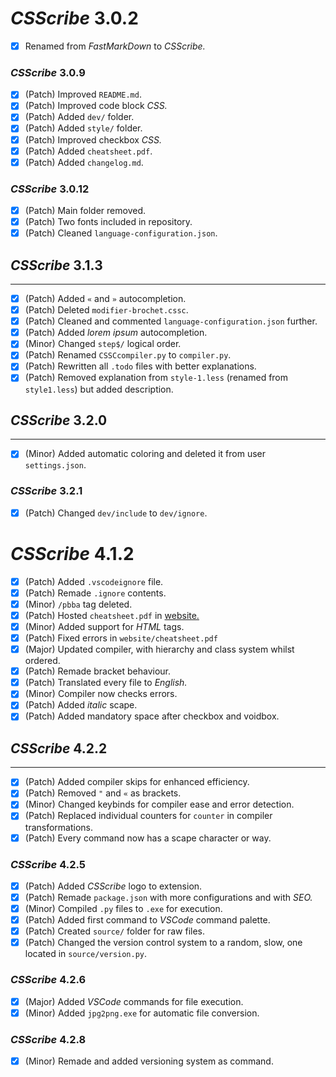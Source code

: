 # *CSScribe* 3.0.2

- [X] Renamed from *FastMarkDown* to *CSScribe.*

### *CSScribe* 3.0.9

- [X] (Patch) Improved `README.md`.
- [X] (Patch) Improved code block *CSS.*
- [X] (Patch) Added `dev/` folder.
- [X] (Patch) Added `style/` folder.
- [X] (Patch) Improved checkbox *CSS.*
- [X] (Patch) Added `cheatsheet.pdf`.
- [X] (Patch) Added `changelog.md`.

### *CSScribe* 3.0.12

- [X] (Patch) Main folder removed.
- [X] (Patch) Two fonts included in repository.
- [X] (Patch) Cleaned `language-configuration.json`.

## *CSScribe* 3.1.3
---

- [X] (Patch) Added `«` and `»` autocompletion.
- [X] (Patch) Deleted `modifier-brochet.cssc`.
- [X] (Patch) Cleaned and commented `language-configuration.json` further.
- [X] (Patch) Added *lorem ipsum* autocompletion.
- [X] (Minor) Changed `step$/` logical order.
- [X] (Patch) Renamed `CSSCcompiler.py` to `compiler.py`.
- [X] (Patch) Rewritten all `.todo` files with better explanations.
- [X] (Patch) Removed explanation from `style-1.less` (renamed from `style1.less`) but added description.

## *CSScribe* 3.2.0
---

- [X] (Minor) Added automatic coloring and deleted it from user `settings.json`.

### *CSScribe* 3.2.1

- [X] (Patch) Changed `dev/include` to `dev/ignore`.

# *CSScribe* 4.1.2

- [X] (Patch) Added `.vscodeignore` file.
- [X] (Patch) Remade `.ignore` contents.
- [X] (Minor) `/pbba` tag deleted.
- [X] (Patch) Hosted `cheatsheet.pdf` in [website.](https://csscribe.ct.ws)
- [X] (Minor) Added support for *HTML* tags.
- [X] (Patch) Fixed errors in `website/cheatsheet.pdf`
- [X] (Major) Updated compiler, with hierarchy and class system whilst ordered.
- [X] (Patch) Remade bracket behaviour.
- [X] (Patch) Translated every file to *English.*
- [X] (Minor) Compiler now checks errors.
- [X] (Patch) Added *italic* scape.
- [X] (Patch) Added mandatory space after checkbox and voidbox.

## *CSScribe* 4.2.2
---

- [X] (Patch) Added compiler skips for enhanced efficiency.
- [X] (Patch) Removed `"` and `«` as brackets.
- [X] (Minor) Changed keybinds for compiler ease and error detection.
- [X] (Patch) Replaced individual counters for `counter` in compiler transformations.
- [X] (Patch) Every command now has a scape character or way.

### *CSScribe* 4.2.5

- [X] (Patch) Added *CSScribe* logo to extension.
- [X] (Patch) Remade `package.json` with more configurations and with *SEO.*
- [X] (Minor) Compiled `.py` files to `.exe` for execution.
- [X] (Patch) Added first command to *VSCode* command palette.
- [X] (Patch) Created `source/` folder for raw files.
- [X] (Patch) Changed the version control system to a random, slow, one located in `source/version.py`.

### *CSScribe* 4.2.6

- [X] (Major) Added *VSCode* commands for file execution.
- [X] (Minor) Added `jpg2png.exe` for automatic file conversion.

### *CSScribe* 4.2.8

- [X] (Minor) Remade and added versioning system as command.
